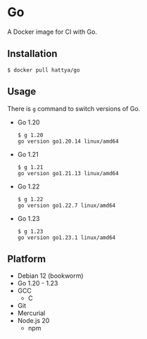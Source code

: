 # Go

A Docker image for CI with Go.


## Installation

```console
$ docker pull hattya/go
```


## Usage

There is `g` command to switch versions of Go.

- Go 1.20
  ```console
  $ g 1.20
  go version go1.20.14 linux/amd64
  ```

- Go 1.21
  ```console
  $ g 1.21
  go version go1.21.13 linux/amd64
  ```

- Go 1.22
  ```console
  $ g 1.22
  go version go1.22.7 linux/amd64
  ```

- Go 1.23
  ```console
  $ g 1.23
  go version go1.23.1 linux/amd64
  ```


## Platform

- Debian 12 (bookworm)
- Go 1.20 - 1.23
- GCC
  - C
- Git
- Mercurial
- Node.js 20
  - npm
